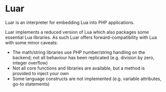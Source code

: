 # Luar

Luar is an interpreter for embedding Lua into PHP applications.

Luar implements a reduced version of Lua which also packages some essential Lua libraries. As such Luar offers forward-compatibility with Lua with some minor caveats:

* The math/string libraries use PHP number/string handling on the backend; not all behaviour has been replicated (e.g. division by zero, integer overflow)
* Not all core functions and libraries are available, but a method is provided to inject your own
* Some language constructs are not implemented (e.g. variable attributes, go-to statements)


